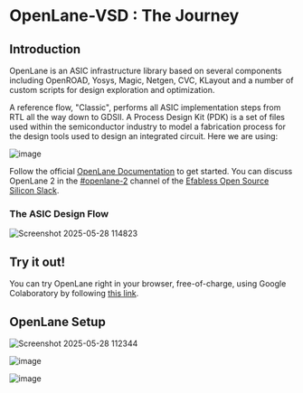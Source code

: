 # OpenLane-VSD : The Journey 

## Introduction
OpenLane is an ASIC infrastructure library based on several components including OpenROAD, Yosys, Magic, Netgen, CVC, KLayout and a number of custom scripts for design exploration and optimization.

A reference flow, "Classic", performs all ASIC implementation steps from RTL all the way down to GDSII.
A Process Design Kit (PDK) is a set of files used within the semiconductor industry to model a fabrication process for the design tools used to design an integrated circuit. Here we are using:  

![image](https://github.com/user-attachments/assets/b731135d-79bc-45c8-b96c-9bc06282ff1c)

Follow the official [OpenLane Documentation](https://openlane.readthedocs.io/en/latest/) to get started. You can discuss OpenLane 2 in the [#openlane-2](https://open-source-silicon.slack.com/archives/C05M85Q5GCF) channel of the [Efabless Open Source Silicon Slack](https://invite.skywater.tools/).

### The ASIC Design Flow
![Screenshot 2025-05-28 114823](https://github.com/user-attachments/assets/8a89d2f4-3fa4-471d-ad96-6e2b28a51b17)

## Try it out!
You can try OpenLane right in your browser, free-of-charge, using Google Colaboratory by following [this link](https://colab.research.google.com/github/efabless/openlane2/blob/main/notebook.ipynb).

## OpenLane Setup 
![Screenshot 2025-05-28 112344](https://github.com/user-attachments/assets/b0d86a27-c753-4c9b-b213-74a1a9e1a05f)

![image](https://github.com/user-attachments/assets/019d217b-2fa7-4262-81ee-741a2803746a)

![image](https://github.com/user-attachments/assets/d61bc839-c071-4e93-9495-638d9bdb6004)
